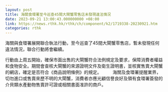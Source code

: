 ```yaml
---
layout: post
title: 海關食環署至今巡查45間大閘蟹零售店未發現違法情況
date: 2023-09-21 13:00:43.000000000 +08:00
link: https://news.rthk.hk/rthk/ch/component/k2/1719338-20230921.htm
categories: rthk
---
```


海關與食環署展開聯合執法行動，至今巡查了45間大閘蟹零售店，暫未發現任何違法情況，聯合行動將會繼續。

行動由上周五開始，確保市面出售的大閘蟹符合法例規定及要求，保障消費者權益和食物安全。期間會查核大閘蟹的來源證明文件及衛生證明書，並核實售賣大閘蟹的網店，確定是否符合《商品說明條例》的規定。
　　 
海關及食環署提醒業界，切勿進口或售賣來歷不明的大閘蟹，消費者亦應光顧信譽良好及領有食環署簽發的介貝類水產動物售賣許可證或相關書面准許的商戶。
